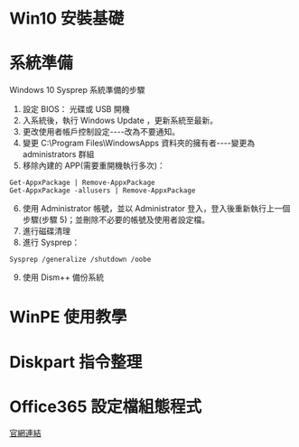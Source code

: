 # Win10 安裝基礎

# 系統準備

Windows 10 Sysprep 系統準備的步驟

1. 設定 BIOS： 光碟或 USB 開機
2. 入系統後，執行 Windows Update ，更新系統至最新。
3. 更改使用者帳戶控制設定----改為不要通知。
4. 變更 C:\Program Files\WindowsApps 資料夾的擁有者----變更為 administrators 群組
5. 移除內建的 APP(需要重開機執行多次)：

```
Get-AppxPackage | Remove-AppxPackage
Get-AppxPackage -allusers | Remove-AppxPackage
```

6. 使用 Administrator 帳號，並以 Administrator 登入，登入後重新執行上一個步驟(步驟 5)；並刪除不必要的帳號及使用者設定檔。
7. 進行磁碟清理
8. 進行 Sysprep：

```
Sysprep /generalize /shutdown /oobe
```
9. 使用 Dism++ 備份系統


# WinPE 使用教學

# Diskpart 指令整理


# Office365 設定檔組態程式

[官網連結](https://config.office.com/deploymentsettings)
